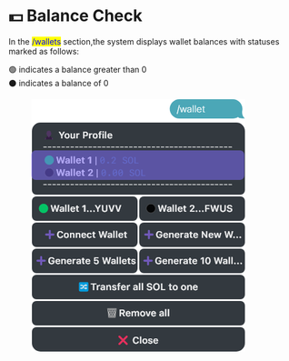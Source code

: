 # 💵 Balance Check

In the <mark style="color:blue;">/wallets</mark> section,the system displays wallet balances with statuses marked as follows:&#x20;

🟢 indicates a balance greater than 0\
⚫ indicates a balance of 0

<div align="left">

<figure><img src="../.gitbook/assets/image (6).png" alt=""><figcaption></figcaption></figure>

</div>
